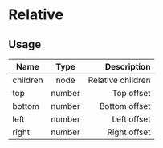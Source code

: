 <!-- 
This is an auto-generated markdown. 
You can change it in "src/atoms/Relative.js" and run build:docs to update this file.
-->
# Relative

## Usage
| Name        | Type           | Description  |
| ----------- |:--------------:| ------------:|
|children|node|Relative children
|top|number|Top offset
|bottom|number|Bottom offset
|left|number|Left offset
|right|number|Right offset
